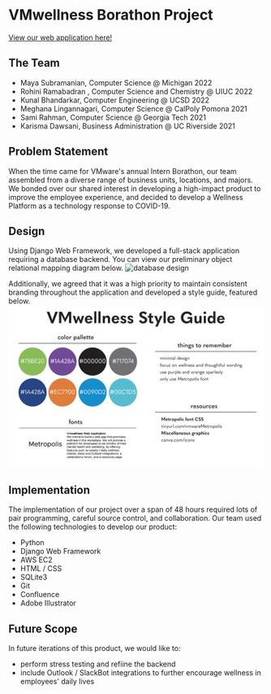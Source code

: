 # VMwellness Borathon Project
[View our web application here!](http://ec2-18-232-184-204.compute-1.amazonaws.com:8000/signup/http:// "View our web application here!")

## The Team
- Maya Subramanian, Computer Science @ Michigan 2022
- Rohini Ramabadran , Computer Science and Chemistry @ UIUC 2022
- Kunal Bhandarkar, Computer Engineering @ UCSD 2022
- Meghana Lingannagari, Computer Science @ CalPoly Pomona 2021
- Sami Rahman, Computer Science @ Georgia Tech 2021
- Karisma Dawsani, Business Administration @ UC Riverside 2021

## Problem Statement
When the time came for VMware's annual Intern Borathon, our team assembled from a diverse range of business units, locations, and majors. We bonded over our shared interest in developing a high-impact product to improve the employee experience, and decided to develop a Wellness Platform as a technology response to COVID-19.

## Design
Using Django Web Framework, we developed a full-stack application requiring a database backend. You can view our preliminary object relational mapping diagram below.
<img src="/databaseDesign.jpg" alt="database design" width="200"/>

Additionally, we agreed that it was a high priority to maintain consistent branding throughout the application and developed a style guide, featured below.
![style](/styleGuide.png)

## Implementation
The implementation of our project over a span of 48 hours required lots of pair programming, careful source control, and collaboration. Our team used the following technologies to develop our product:
- Python
- Django Web Framework
- AWS EC2
- HTML / CSS
- SQLite3
- Git
- Confluence
- Adobe Illustrator

## Future Scope
In future iterations of this product, we would like to:
- perform stress testing and refiine the backend
- include Outlook / SlackBot integrations to further encourage wellness in employees' daily lives
